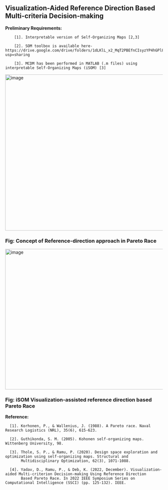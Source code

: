 ## Visualization-Aided Reference Direction Based Multi-criteria Decision-making 

**Preliminary Requirements:**

        [1]. Interpretable version of Self-Organizing Maps [2,3]
   
        [2]. SOM toolbox is available here- https://drive.google.com/drive/folders/1dLKlL_x2_MqT2PBEfnCIsyzYP4hGPl8I?usp=sharing
   
        [3]. MCDM has been performed in MATLAB (.m files) using interpretable Self-Organizing Maps (iSOM) [3]



<img src="https://github.com/deepanshuIITM/iSOM-PR/assets/137225940/98f2c635-e008-491f-a159-0c004fef113c" alt="image" width="550" height="500">

### Fig: Concept of Reference-direction approach in Pareto Race

<img src="https://github.com/user-attachments/assets/6357eb79-b347-4fa3-ad95-cb8b01bae24e" alt="image" width="1250" height="450">

### Fig: iSOM Visualization-assisted reference direction based Pareto Race


**Reference:**

      [1]. Korhonen, P., & Wallenius, J. (1988). A Pareto race. Naval Research Logistics (NRL), 35(6), 615-623.

      [2]. Guthikonda, S. M. (2005). Kohonen self-organizing maps. Wittenberg University, 98.

      [3]. Thole, S. P., & Ramu, P. (2020). Design space exploration and optimization using self-organizing maps. Structural and 
           Multidisciplinary Optimization, 62(3), 1071-1088.

      [4]. Yadav, D., Ramu, P., & Deb, K. (2022, December). Visualization-aided Multi-criterion Decision-making Using Reference Direction 
           Based Pareto Race. In 2022 IEEE Symposium Series on Computational Intelligence (SSCI) (pp. 125-132). IEEE.

